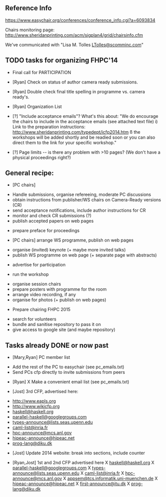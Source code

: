 

Reference Info
--------------

   https://www.easychair.org/conferences/conference_info.cgi?a=6093834

Chairs monitoring page:
   http://www.sheridanprinting.com/acm/sigplan4/grid/chairsinfo.cfm 

We've communicated with "Lisa M. Tolles <LTolles@scomminc.com>"


TODO tasks for organizing FHPC'14 
---------------------------------

 * Final call for PARTICIPATION

 * [Ryan] Check on status of author camera ready submissions.
 * [Ryan] Double check final title spelling in programme vs. camera ready's.

 * [Ryan] Organization List

 * [?] "Include acceptance emails"?  What's this about:
     "We do encourage the chairs to include in the acceptance emails (see
      attached text file) i) Link to the preparation instructions:
      http://www.sheridanprinting.com/typedept/icfp2014.htm ß the
      workshops will be added shortly and be readied soon or you can also
      direct them to the link for your specific workshop."

 * [?] Page limits -- is there any problem with >10 pages?  (We don't have
       a physical proceedings right?)


General recipe:
---------------

 * [PC chairs] 
  - Handle submissions, organise refereeing, moderate PC discussions
  - obtain instructions from publisher/WS chairs on Camera-Ready versions (CR) 
  - send acceptance notifications, include author instructions for CR
  - monitor and check CR submissions (?)
  - publish accepted papers on web pages

 * prepare preface for proceedings

 * [PC chairs] arrange WS programme, publish on web pages
  - organise (invited) keynote (+ maybe more invited talks)
  - publish WS programme on web page (+ separate page with abstracts) 

 * advertise for participation

 * run the workshop
  - organise session chairs
  - prepare posters with programme for the room
  - arrange video recording, if any
  - organise for photos (+ publish on web pages)

 * Prepare chairing FHPC 2015
  - search for volunteers
  - bundle and sanitise repository to pass it on 
  - give access to google site (and maybe repository)

Tasks already DONE or now past
------------------------------

 * [Mary,Ryan] PC member list
  - Add the rest of the PC to easychair (see pc_emails.txt)
  - Send PCs cfp directly to invite submissions from peers

 * [Ryan]
  X Make a convenient email list (see pc_emails.txt)

 * [Jost] 3rd CFP, advertised here:
  - http://www.eapls.org
  - http://www.wikicfp.org
  - haskell@haskell.org
  - parallel-haskell@googlegroups.com
  - types-announce@lists.seas.upenn.edu
  - caml-list@inria.fr
  - hpc-announce@mcs.anl.gov
  - hipeac-announce@hipeac.net
  - prog-lang@diku.dk

 * [Jost] Update 2014 website: break into sections, include counter

 * [Ryan,Jost] 1st and 2nd CFP advertised here
  X  haskell@haskell.org
  X  parallel-haskell@googlegroups.com
  X  types-announce@lists.seas.upenn.edu
  X  caml-list@inria.fr
  X hpc-announce@mcs.anl.gov
  X appsem@tcs.informatik.uni-muenchen.de
  X hipeac-announce@hipeac.net
  X first-announce@itu.dk
  X prog-lang@diku.dk

